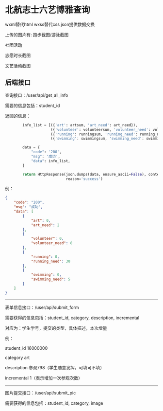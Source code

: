 # 北航志士六艺博雅查询

wxml替代html
wxss替代css
json提供数据交换

上传的图片有:
跑步截图/游泳截图

社团活动

志愿时长截图

文艺活动截图

## 后端接口
查询接口：/user/api/get_all_info

需要的信息包括：student_id

返回的信息：

```python
        info_list = [({'art': artsum, 'art_need': art_need}),
                     ({'volunteer': volunteersum, 'volunteer_need': volunteer_need}),
                     ({'running': runningsum, 'running_need': running_need}),
                     ({'swimming': swimmingsum, 'swimming_need': swimming_need})]

        data = {
            "code": '200',
            "msg": '成功',
            "data": info_list,
        }

        return HttpResponse(json.dumps(data, ensure_ascii=False), content_type="application/json", charset='utf-8',
                            reason='success')
```

例：

```json
{
    "code": "200",
    "msg": "成功",
    "data": [
        {
            "art": 0,
            "art_need": 2
        },
        {
            "volunteer": 0,
            "volunteer_need": 8
        },
        {
            "running": 0,
            "running_need": 30
        },
        {
            "swimming": 0,
            "swimming_need": 5
        }
    ]
}

```

---

表单信息接口：/user/api/submit_form

需要获得的信息包括：student_id, category, description, incremental

对应为：学生学号，提交的类型，具体描述，本次增量

例：

student_id  16000000

category    art

description 参观798（学生随意发挥，可填可不填）

incremental 1（表示增加一次参观次数）

---

图片提交接口：/user/api/submit_pic

需要获得的信息包括：student_id, category, image
